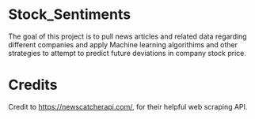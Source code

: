 # Stock_Sentiments
 The goal of this project is to pull news articles and related data regarding different companies and apply Machine learning algorithims and other strategies to attempt to predict future deviations in company stock price.

 # Credits
 Credit to https://newscatcherapi.com/, for their helpful web scraping API.

